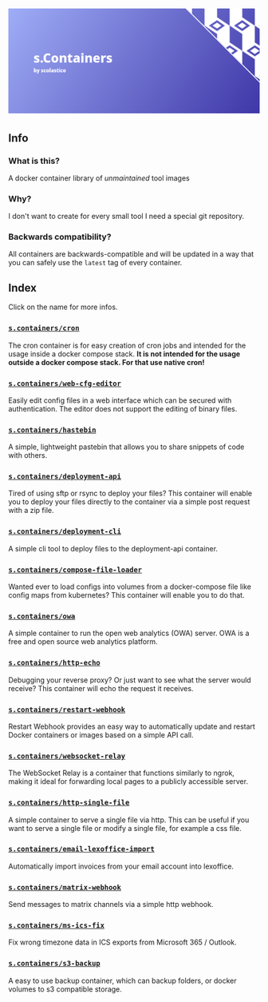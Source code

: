 # [![s.Containers](./.github/logo.png)](#)

## Info

### What is this?

A docker container library of *unmaintained* tool images

### Why?

I don't want to create for every small tool I need a special git repository.

### Backwards compatibility?

All containers are backwards-compatible and will be updated in a way that you can safely use
the `latest` tag of every container.

## Index

Click on the name for more infos.

### [`s.containers/cron`](./src/cron/README.md)

The cron container is for easy creation of cron jobs and intended for the usage inside a
docker compose stack. **It is not intended for the usage outside a docker compose stack.
For that use native cron!**

### [`s.containers/web-cfg-editor`](./src/web-cfg-editor/README.md)

Easily edit config files in a web interface which can be secured with authentication.
The editor does not support the editing of binary files.

### [`s.containers/hastebin`](./src/hastebin/README.md)

A simple, lightweight pastebin that allows you to share snippets of code with others.

### [`s.containers/deployment-api`](./src/deployment-api/README.md)

Tired of using sftp or rsync to deploy your files? This container will enable you to
deploy your files directly to the container via a simple post request with a zip file.

### [`s.containers/deployment-cli`](./src/deployment-cli/README.md)

A simple cli tool to deploy files to the deployment-api container.

### [`s.containers/compose-file-loader`](./src/compose-file-loader/README.md)

Wanted ever to load configs into volumes from a docker-compose file like config maps
from kubernetes? This container will enable you to do that.

### [`s.containers/owa`](./src/owa/README.md)

A simple container to run the open web analytics (OWA) server. OWA is a free and open
source web analytics platform.

### [`s.containers/http-echo`](./src/http-echo/README.md)

Debugging your reverse proxy? Or just want to see what the server would receive? This
container will echo the request it receives.

### [`s.containers/restart-webhook`](./src/restart-webhook/README.md)

Restart Webhook provides an easy way to automatically update and restart Docker
containers or images based on a simple API call.

### [`s.containers/websocket-relay`](./src/websocket-relay/README.md)

The WebSocket Relay is a container that functions similarly to ngrok, making it ideal
for forwarding local pages to a publicly accessible server.

### [`s.containers/http-single-file`](./src/http-single-file/README.md)

A simple container to serve a single file via http. This can be useful if you want to serve a single file or modify a single file, for example a css file.

### [`s.containers/email-lexoffice-import`](./src/email-lexoffice-import/README.md)

Automatically import invoices from your email account into lexoffice.

### [`s.containers/matrix-webhook`](./src/matrix-webhook/README.md)

Send messages to matrix channels via a simple http webhook.

### [`s.containers/ms-ics-fix`](./src/ms-ics-fix/README.md)

Fix wrong timezone data in ICS exports from Microsoft 365 / Outlook.

### [`s.containers/s3-backup`](./src/s3-backup/README.md)

A easy to use backup container, which can backup folders, or docker volumes to s3 compatible storage.
